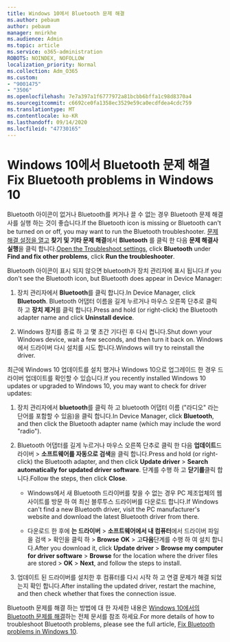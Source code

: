```yaml
---
title: Windows 10에서 Bluetooth 문제 해결
ms.author: pebaum
author: pebaum
manager: mnirkhe
ms.audience: Admin
ms.topic: article
ms.service: o365-administration
ROBOTS: NOINDEX, NOFOLLOW
localization_priority: Normal
ms.collection: Adm_O365
ms.custom:
- "9001475"
- "3506"
ms.openlocfilehash: 7e7a397a1f6777972a81bcbb6bffa1c98d8370a4
ms.sourcegitcommit: c6692ce0fa1358ec3529e59ca0ecdfdea4cdc759
ms.translationtype: MT
ms.contentlocale: ko-KR
ms.lasthandoff: 09/14/2020
ms.locfileid: "47730165"
---
```

# <a name="fix-bluetooth-problems-in-windows-10"></a><span data-ttu-id="eb102-102">Windows 10에서 Bluetooth 문제 해결</span><span class="sxs-lookup"><span data-stu-id="eb102-102">Fix Bluetooth problems in Windows 10</span></span>

<span data-ttu-id="eb102-103">Bluetooth 아이콘이 없거나 Bluetooth를 켜거나 끌 수 없는 경우 Bluetooth 문제 해결사를 실행 하는 것이 좋습니다.</span><span class="sxs-lookup"><span data-stu-id="eb102-103">If the Bluetooth icon is missing or Bluetooth can't be turned on or off, you may want to run the Bluetooth troubleshooter.</span></span> <span data-ttu-id="eb102-104">[문제 해결 설정을 열고](ms-settings:troubleshoot) **찾기 및 기타 문제 해결**에서 **Bluetooth** 를 클릭 한 다음 **문제 해결사 실행**을 클릭 합니다.</span><span class="sxs-lookup"><span data-stu-id="eb102-104">[Open the Troubleshoot settings](ms-settings:troubleshoot), click **Bluetooth** under **Find and fix other problems**, click **Run the troubleshooter**.</span></span>

<span data-ttu-id="eb102-105">Bluetooth 아이콘이 표시 되지 않으면 bluetooth가 장치 관리자에 표시 됩니다.</span><span class="sxs-lookup"><span data-stu-id="eb102-105">If you don't see the Bluetooth icon, but Bluetooth does appear in Device Manager:</span></span>

1. <span data-ttu-id="eb102-106">장치 관리자에서 **Bluetooth**를 클릭 합니다.</span><span class="sxs-lookup"><span data-stu-id="eb102-106">In Device Manager, click **Bluetooth**.</span></span> <span data-ttu-id="eb102-107">Bluetooth 어댑터 이름을 길게 누르거나 마우스 오른쪽 단추로 클릭 하 고 **장치 제거**를 클릭 합니다.</span><span class="sxs-lookup"><span data-stu-id="eb102-107">Press and hold (or right-click) the Bluetooth adapter name and click **Uninstall device**.</span></span>

2. <span data-ttu-id="eb102-108">Windows 장치를 종료 하 고 몇 초간 기다린 후 다시 켭니다.</span><span class="sxs-lookup"><span data-stu-id="eb102-108">Shut down your Windows device, wait a few seconds, and then turn it back on.</span></span> <span data-ttu-id="eb102-109">Windows에서 드라이버 다시 설치를 시도 합니다.</span><span class="sxs-lookup"><span data-stu-id="eb102-109">Windows will try to reinstall the driver.</span></span>

<span data-ttu-id="eb102-110">최근에 Windows 10 업데이트를 설치 했거나 Windows 10으로 업그레이드 한 경우 드라이버 업데이트를 확인할 수 있습니다.</span><span class="sxs-lookup"><span data-stu-id="eb102-110">If you recently installed Windows 10 updates or upgraded to Windows 10, you may want to check for driver updates:</span></span>

1. <span data-ttu-id="eb102-111">장치 관리자에서 **bluetooth**를 클릭 하 고 bluetooth 어댑터 이름 ("라디오" 라는 단어를 포함할 수 있음)을 클릭 합니다.</span><span class="sxs-lookup"><span data-stu-id="eb102-111">In Device Manager, click **Bluetooth**, and then click the Bluetooth adapter name (which may include the word "radio").</span></span>

2. <span data-ttu-id="eb102-112">Bluetooth 어댑터를 길게 누르거나 마우스 오른쪽 단추로 클릭 한 다음 **업데이트**드라이버  >  **소프트웨어를 자동으로 검색**을 클릭 합니다.</span><span class="sxs-lookup"><span data-stu-id="eb102-112">Press and hold (or right-click) the Bluetooth adapter, and then click **Update driver** > **Search automatically for updated driver software**.</span></span> <span data-ttu-id="eb102-113">단계를 수행 하 고 **닫기를**클릭 합니다.</span><span class="sxs-lookup"><span data-stu-id="eb102-113">Follow the steps, then click **Close**.</span></span>

      - <span data-ttu-id="eb102-114">Windows에서 새 Bluetooth 드라이버를 찾을 수 없는 경우 PC 제조업체의 웹 사이트를 방문 하 여 최신 블루투스 드라이버를 다운로드 합니다.</span><span class="sxs-lookup"><span data-stu-id="eb102-114">If Windows can't find a new Bluetooth driver, visit the PC manufacturer's website and download the latest Bluetooth driver from there.</span></span>

    - <span data-ttu-id="eb102-115">다운로드 한 후에 **는 드라이버**  >  **소프트웨어에서 내 컴퓨터**에서 드라이버 파일을 검색 > 확인을 클릭 하  >  **Browse** **OK**  >  고**다음**단계를 수행 하 여 설치 합니다.</span><span class="sxs-lookup"><span data-stu-id="eb102-115">After you download it, click **Update driver** > **Browse my computer for driver software** > **Browse** for the location where the driver files are stored > **OK** > **Next**, and follow the steps to install.</span></span>

3. <span data-ttu-id="eb102-116">업데이트 된 드라이버를 설치한 후 컴퓨터를 다시 시작 하 고 연결 문제가 해결 되었는지 확인 합니다.</span><span class="sxs-lookup"><span data-stu-id="eb102-116">After installing the updated driver, restart the machine, and then check whether that fixes the connection issue.</span></span>

<span data-ttu-id="eb102-117">Bluetooth 문제를 해결 하는 방법에 대 한 자세한 내용은 [Windows 10에서의 Bluetooth 문제를 해결](https://support.microsoft.com/help/14169/windows-10-fix-bluetooth-problems)하는 전체 문서를 참조 하세요.</span><span class="sxs-lookup"><span data-stu-id="eb102-117">For more details of how to troubleshoot Bluetooth problems, please see the full article, [Fix Bluetooth problems in Windows 10](https://support.microsoft.com/help/14169/windows-10-fix-bluetooth-problems).</span></span>
